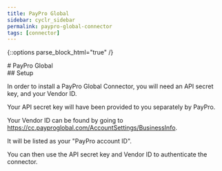 ```yaml
---
title: PayPro Global
sidebar: cyclr_sidebar
permalink: paypro-global-connector
tags: [connector]
---
```

{::options parse_block_html="true" /}
<section class="card py-5 my-5">
# PayPro Global


</section>
<section class="card py-5 my-5">
## Setup

In order to install a PayPro Global Connector, you will need an API secret key, and your Vendor ID.

Your API secret key will have been provided to you separately by PayPro.

Your Vendor ID can be found by going to https://cc.payproglobal.com/AccountSettings/BusinessInfo.  

It will be listed as your "PayPro account ID". 

You can then use the API secret key and Vendor ID to authenticate the connector. 

</section>
